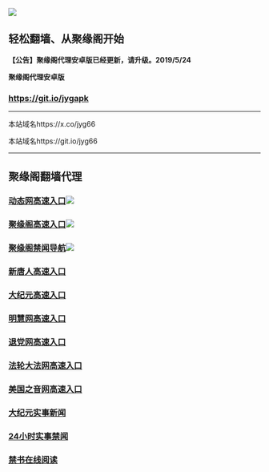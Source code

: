 ![](https://raw.githubusercontent.com/hao369/a/master/j.jpg)



## 轻松翻墙、从聚缘阁开始



**【公告】聚缘阁代理安卓版已经更新，请升级。2019/5/24**

 
**聚缘阁代理安卓版**
### https://git.io/jygapk  

***

本站域名https://x.co/jyg66 

本站域名https://git.io/jyg66



***




## 聚缘阁翻墙代理 




### [动态网高速入口](http://5a.59uap.xyz/eerw/505)![](http://tupian.425e.eu.org/jygdl.gif)

### [聚缘阁高速入口](https://jg1.ntraad.tk)![](http://tupian.425e.eu.org/jyg.gif)


### [聚缘阁禁闻导航](https://083z9s2fs8.execute-api.ap-northeast-2.amazonaws.com/2)![](http://tupian.425e.eu.org/jyg.gif)




### [新唐人高速入口](http://5a.59uap.xyz/eerw/5)

### [大纪元高速入口](http://5a.59uap.xyz/eerw/7)

### [明慧网高速入口](http://5a.59uap.xyz/eerw/3)

### [退党网高速入口](http://5a.59uap.xyz/eerw/8)

### [法轮大法网高速入口](http://5a.59uap.xyz/eerw/15)

### [美国之音网高速入口](http://5a.59uap.xyz/eerw/18)












### [大纪元实事新闻](https://git.io/fjmgE)

### [24小时实事禁闻](https://git.io/fj3Go)

### [禁书在线阅读](https://git.io/fjJ5Z)






